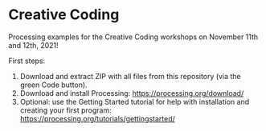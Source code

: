 # Creative Coding

Processing examples for the Creative Coding workshops on November 11th and 12th, 2021!

First steps:
1. Download and extract ZIP with all files from this repository (via the green Code button).
2. Download and install Processing: https://processing.org/download/
3. Optional: use the Getting Started tutorial for help with installation and creating your first program: https://processing.org/tutorials/gettingstarted/

